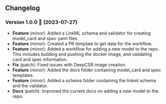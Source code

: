 ## Changelog

### Version 1.0.0 🚀 (2023-07-27)

- **Feature** (minor): Added a LinkML schema and validator for creating model_card and spec yaml files.
- **Feature** (minor): Created a PR template to get data for the workflow.
- **Feature** (minor): Added a workflow for adding a new model to the repo. This includes building and pushing the docker image, and validating card and spec information.
- **Fix** (patch): Fixed issues with DeepCSR image creation.
- **Feature** (minor): Added the docs folder containing model_card and spec templates.
- **Feature** (minor): Added a schema folder containing the linkml schema and the validator.
- **Docs** (patch): Improved the current docs on adding a new model to the repo.
